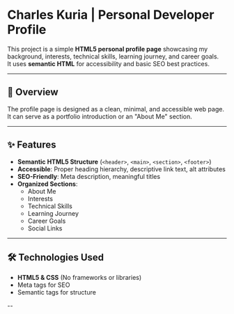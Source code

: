 # Charles Kuria | Personal Developer Profile

This project is a simple **HTML5 personal profile page** showcasing my background, interests, technical skills, learning journey, and career goals.  
It uses **semantic HTML** for accessibility and basic SEO best practices.

---

## 📌 Overview
The profile page is designed as a clean, minimal, and accessible web page. It can serve as a portfolio introduction or an "About Me" section.

---

## ✨ Features
- **Semantic HTML5 Structure** (`<header>`, `<main>`, `<section>`, `<footer>`)
- **Accessible**: Proper heading hierarchy, descriptive link text, alt attributes
- **SEO-Friendly**: Meta description, meaningful titles
- **Organized Sections**:
  - About Me
  - Interests
  - Technical Skills
  - Learning Journey
  - Career Goals
  - Social Links

---

## 🛠 Technologies Used
- **HTML5 & CSS** (No frameworks or libraries)
- Meta tags for SEO
- Semantic tags for structure

--
